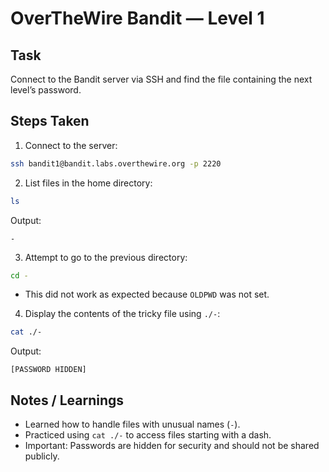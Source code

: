 # OverTheWire Bandit — Level 1

## Task
Connect to the Bandit server via SSH and find the file containing the next level’s password.

## Steps Taken
1. Connect to the server:
```bash
ssh bandit1@bandit.labs.overthewire.org -p 2220
```

2. List files in the home directory:
```bash
ls
```
Output:
```
-
```

3. Attempt to go to the previous directory:
```bash
cd -
```
- This did not work as expected because `OLDPWD` was not set.

4. Display the contents of the tricky file using `./-`:
```bash
cat ./-
```
Output:
```
[PASSWORD HIDDEN]
```

## Notes / Learnings
- Learned how to handle files with unusual names (`-`).  
- Practiced using `cat ./-` to access files starting with a dash.  
- Important: Passwords are hidden for security and should not be shared publicly.
